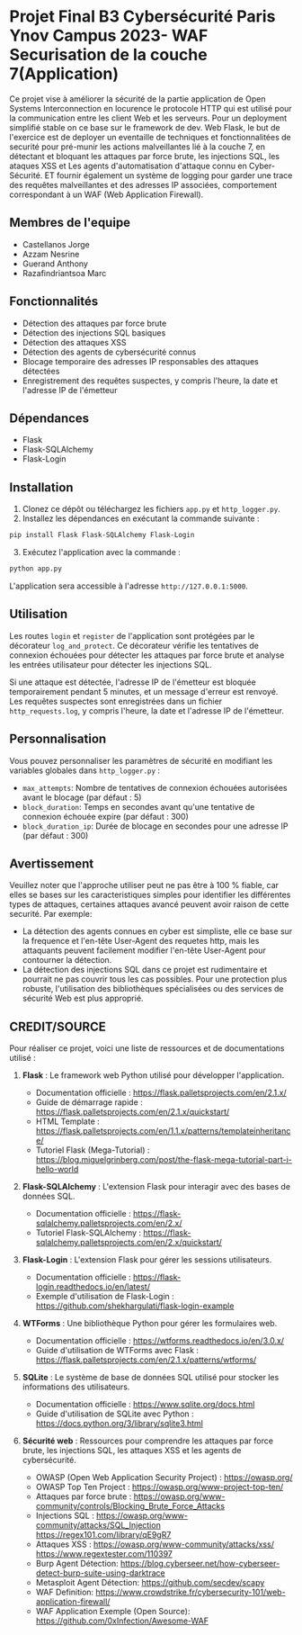 # Projet Final B3 Cybersécurité Paris Ynov Campus 2023- WAF Securisation de la couche 7(Application)

Ce projet vise à améliorer la sécurité de la partie application de Open Systems Interconnection en locurence le protocole HTTP qui est utilisé pour la communication entre les client Web et les serveurs. Pour un deployment simplifié stable on ce base sur le framework de dev. Web Flask, le but de l'exercice est de deployer un eventaille de techniques et fonctionnalitées de securité pour pré-munir les actions malveillantes lié à la couche 7, en détectant et bloquant les attaques par force brute, les injections SQL, les ataques XSS et Les agents d'automatisation d'attaque connu en Cyber-Sécurité. ET fournir également un système de logging pour garder une trace des requêtes malveillantes et des adresses IP associées, comportement correspondant à un WAF (Web Application Firewall).

## Membres de l'equipe
- Castellanos Jorge
- Azzam Nesrine
- Guerand Anthony
- Razafindriantsoa Marc

## Fonctionnalités

- Détection des attaques par force brute
- Détection des injections SQL basiques
- Détection des attaques XSS
- Détection des agents de cybersécurité connus
- Blocage temporaire des adresses IP responsables des attaques détectées
- Enregistrement des requêtes suspectes, y compris l'heure, la date et l'adresse IP de l'émetteur

## Dépendances

- Flask
- Flask-SQLAlchemy
- Flask-Login

## Installation

1. Clonez ce dépôt ou téléchargez les fichiers `app.py` et `http_logger.py`.
2. Installez les dépendances en exécutant la commande suivante :

```bash
pip install Flask Flask-SQLAlchemy Flask-Login
```

3. Exécutez l'application avec la commande :

```bash
python app.py
```

L'application sera accessible à l'adresse `http://127.0.0.1:5000`.

## Utilisation

Les routes `login` et `register` de l'application sont protégées par le décorateur `log_and_protect`. Ce décorateur vérifie les tentatives de connexion échouées pour détecter les attaques par force brute et analyse les entrées utilisateur pour détecter les injections SQL.

Si une attaque est détectée, l'adresse IP de l'émetteur est bloquée temporairement pendant 5 minutes, et un message d'erreur est renvoyé. Les requêtes suspectes sont enregistrées dans un fichier `http_requests.log`, y compris l'heure, la date et l'adresse IP de l'émetteur.

## Personnalisation

Vous pouvez personnaliser les paramètres de sécurité en modifiant les variables globales dans `http_logger.py` :

- `max_attempts`: Nombre de tentatives de connexion échouées autorisées avant le blocage (par défaut : 5)
- `block_duration`: Temps en secondes avant qu'une tentative de connexion échouée expire (par défaut : 300)
- `block_duration_ip`: Durée de blocage en secondes pour une adresse IP (par défaut : 300)

## Avertissement

Veuillez noter que l'approche utiliser peut ne pas être à 100 % fiable, car elles se bases sur les caracteristiques simples pour identifier les différentes types de attaques, certaines attaques avancé peuvent avoir raison de cette securité.
Par exemple:
- La détection des agents connues en cyber est simpliste, elle ce base sur la frequence et l'en-tête User-Agent des requetes http, mais les attaquants peuvent facilement modifier l'en-tête User-Agent pour contourner la détection.
- La détection des injections SQL dans ce projet est rudimentaire et pourrait ne pas couvrir tous les cas possibles. Pour une protection plus robuste, l'utilisation des bibliothèques spécialisées ou des services de sécurité Web est plus approprié.

## CREDIT/SOURCE

Pour réaliser ce projet, voici une liste de ressources et de documentations utilisé :

1. **Flask** : Le framework web Python utilisé pour développer l'application.
   - Documentation officielle : https://flask.palletsprojects.com/en/2.1.x/
   - Guide de démarrage rapide : https://flask.palletsprojects.com/en/2.1.x/quickstart/
   - HTML Template : https://flask.palletsprojects.com/en/1.1.x/patterns/templateinheritance/
   - Tutoriel Flask (Mega-Tutorial) : https://blog.miguelgrinberg.com/post/the-flask-mega-tutorial-part-i-hello-world

2. **Flask-SQLAlchemy** : L'extension Flask pour interagir avec des bases de données SQL.
   - Documentation officielle : https://flask-sqlalchemy.palletsprojects.com/en/2.x/
   - Tutoriel Flask-SQLAlchemy : https://flask-sqlalchemy.palletsprojects.com/en/2.x/quickstart/

3. **Flask-Login** : L'extension Flask pour gérer les sessions utilisateurs.
   - Documentation officielle : https://flask-login.readthedocs.io/en/latest/
   - Exemple d'utilisation de Flask-Login : https://github.com/shekhargulati/flask-login-example

4. **WTForms** : Une bibliothèque Python pour gérer les formulaires web.
   - Documentation officielle : https://wtforms.readthedocs.io/en/3.0.x/
   - Guide d'utilisation de WTForms avec Flask : https://flask.palletsprojects.com/en/2.1.x/patterns/wtforms/

6. **SQLite** : Le système de base de données SQL utilisé pour stocker les informations des utilisateurs.
   - Documentation officielle : https://www.sqlite.org/docs.html
   - Guide d'utilisation de SQLite avec Python : https://docs.python.org/3/library/sqlite3.html

7. **Sécurité web** : Ressources pour comprendre les attaques par force brute, les injections SQL, les attaques XSS et les agents de cybersécurité.
   - OWASP (Open Web Application Security Project) : https://owasp.org/
   - OWASP Top Ten Project : https://owasp.org/www-project-top-ten/
   - Attaques par force brute : https://owasp.org/www-community/controls/Blocking_Brute_Force_Attacks
   - Injections SQL : https://owasp.org/www-community/attacks/SQL_Injection
                      https://regex101.com/library/qE9gR7
   - Attaques XSS : https://owasp.org/www-community/attacks/xss/
                    https://www.regextester.com/110397
   - Burp Agent Détection: https://blog.cyberseer.net/how-cyberseer-detect-burp-suite-using-darktrace
   - Metasploit Agent Détection: https://github.com/secdev/scapy
   - WAF Definition: https://www.crowdstrike.fr/cybersecurity-101/web-application-firewall/
   - WAF Application Exemple (Open Source): https://github.com/0xInfection/Awesome-WAF
